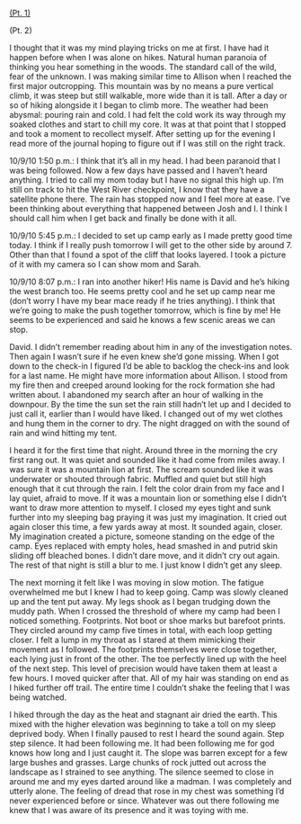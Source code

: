 [(Pt. 1)](https://www.reddit.com/u/Feeling_Easy_/s/Ga2d196yIr)

(Pt. 2)

I thought that it was my mind playing tricks on me at first. I have had it happen before when I was alone on hikes. Natural human paranoia of thinking you hear something in the woods. The standard call of the wild, fear of the unknown. I was making similar time to Allison when I reached the first major outcropping. This mountain was by no means a pure vertical climb, it was steep but still walkable, more wide than it is tall. After a day or so of hiking alongside it I began to climb more. The weather had been abysmal: pouring rain and cold. I had felt the cold work its way through my soaked clothes and start to chill my core. It was at that point that I stopped and took a moment to recollect myself. After setting up for the evening I read more of the journal hoping to figure out if I was still on the right track. 

10/9/10 1:50 p.m.: I think that it’s all in my head. I had been paranoid that I was being followed. Now a few days have passed and I haven’t heard anything. I tried to call my mom today but I have no signal this high up. I’m still on track to hit the West River checkpoint, I know that they have a satellite phone there. The rain has stopped now and I feel more at ease. I’ve been thinking about everything that happened between Josh and I. I think I should call him when I get back and finally be done with it all. 

10/9/10 5:45 p.m.: I decided to set up camp early as I made pretty good time today. I think if I really push tomorrow I will get to the other side by around 7. Other than that I found a spot of the cliff that looks layered. I took a picture of it with my camera so I can show mom and Sarah. 

10/9/10 8:07 p.m.: I ran into another hiker! His name is David and he’s hiking the west branch too. He seems pretty cool and he set up camp near me (don’t worry I have my bear mace ready if he tries anything). I think that we’re going to make the push together tomorrow, which is fine by me! He seems to be experienced and said he knows a few scenic areas we can stop. 

David. I didn’t remember reading about him in any of the investigation notes. Then again I wasn’t sure if he even knew she’d gone missing. When I got down to the check-in I figured I’d be able to backlog the check-ins and look for a last name. He might have more information about Allison. I stood from my fire then and creeped around looking for the rock formation she had written about. I abandoned my search after an hour of walking in the downpour. By the time the sun set the rain still hadn’t let up and I decided to just call it, earlier than I would have liked. I changed out of my wet clothes and hung them in the corner to dry. The night dragged on with the sound of rain and wind hitting my tent. 

I heard it for the first time that night. Around three in the morning the cry first rang out. It was quiet and sounded like it had come from miles away. I was sure it was a mountain lion at first. The scream sounded like it was underwater or shouted through fabric. Muffled and quiet but still high enough that it cut through the rain. I felt the color drain from my face and I lay quiet, afraid to move. If it was a mountain lion or something else I didn’t want to draw more attention to myself. I closed my eyes tight and sunk further into my sleeping bag praying it was just my imagination. It cried out again closer this time, a few yards away at most. It sounded again, closer. My imagination created a picture, someone standing on the edge of the camp. Eyes replaced with empty holes, head smashed in and putrid skin sliding off bleached bones. I didn’t dare move, and it didn’t cry out again. The rest of that night is still a blur to me. I just know I didn’t get any sleep. 

The next morning it felt like I was moving in slow motion. The fatigue overwhelmed me but I knew I had to keep going. Camp was slowly cleaned up and the tent put away. My legs shook as I began trudging down the muddy path. When I crossed the threshold of where my camp had been I noticed something. Footprints. Not boot or shoe marks but barefoot prints. They circled around my camp five times in total, with each loop getting closer. I felt a lump in my throat as I stared at them mimicking their movement as I followed. The footprints themselves were close together, each lying just in front of the other. The toe perfectly lined up with the heel of the next step. This level of precision would have taken them at least a few hours. I moved quicker after that. All of my hair was standing on end as I hiked further off trail. The entire time I couldn’t shake the feeling that I was being watched.
 
I hiked through the day as the heat and stagnant air dried the earth. This mixed with the higher elevation was beginning to take a toll on my sleep deprived body. When I finally paused to rest I heard the sound again. Step step silence. It had been following me. It had been following me for god knows how long and I just caught it. The slope was barren except for a few large bushes and grasses. Large chunks of rock jutted out across the landscape as I strained to see anything. The silence seemed to close in around me and my eyes darted around like a madman. I was completely and utterly alone. The feeling of dread that rose in my chest was something I’d never experienced before or since. Whatever was out there following me knew that I was aware of its presence and it was toying with me.
